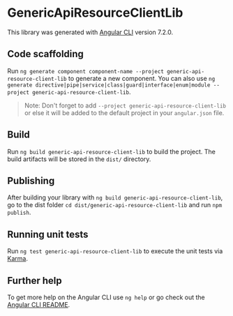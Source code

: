 # GenericApiResourceClientLib

This library was generated with [Angular CLI](https://github.com/angular/angular-cli) version 7.2.0.

## Code scaffolding

Run `ng generate component component-name --project generic-api-resource-client-lib` to generate a new component. You can also use `ng generate directive|pipe|service|class|guard|interface|enum|module --project generic-api-resource-client-lib`.
> Note: Don't forget to add `--project generic-api-resource-client-lib` or else it will be added to the default project in your `angular.json` file. 

## Build

Run `ng build generic-api-resource-client-lib` to build the project. The build artifacts will be stored in the `dist/` directory.

## Publishing

After building your library with `ng build generic-api-resource-client-lib`, go to the dist folder `cd dist/generic-api-resource-client-lib` and run `npm publish`.

## Running unit tests

Run `ng test generic-api-resource-client-lib` to execute the unit tests via [Karma](https://karma-runner.github.io).

## Further help

To get more help on the Angular CLI use `ng help` or go check out the [Angular CLI README](https://github.com/angular/angular-cli/blob/master/README.md).
